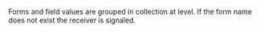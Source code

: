 Forms and field values are grouped in collection at <BpmProcessDefinition> level. If the form name does not exist the receiver is signaled.